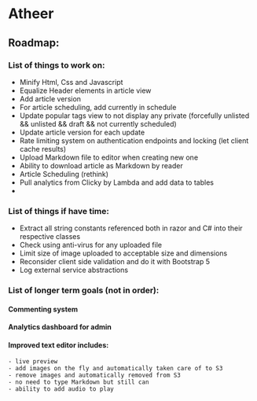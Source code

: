 # Atheer
## Roadmap:
### List of things to work on:
- Minify Html, Css and Javascript
- Equalize Header elements in article view
- Add article version
- For article scheduling, add currently in schedule
- Update popular tags view to not display any private (forcefully unlisted && unlisted && draft && not currently scheduled)
- Update article version for each update
- Rate limiting system on authentication endpoints and locking (let client cache results)
- Upload Markdown file to editor when creating new one
- Ability to download article as Markdown by reader
- Article Scheduling (rethink)
- Pull analytics from Clicky by Lambda and add data to tables
- 

### List of things if have time:
- Extract all string constants referenced both in razor and C# into their respective classes
- Check using anti-virus for any uploaded file
- Limit size of image uploaded to acceptable size and dimensions
- Reconsider client side validation and do it with Bootstrap 5
- Log external service abstractions

### List of longer term goals (not in order):

#### Commenting system
#### Analytics dashboard for admin
#### Improved text editor includes:
    - live preview
    - add images on the fly and automatically taken care of to S3
    - remove images and automatically removed from S3
    - no need to type Markdown but still can
    - ability to add audio to play